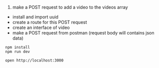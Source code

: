 
1. make a POST request to add a video to the videos array
- install and import uuid
- create a route for this POST request
- create an interface of video
- make a POST request from postman (request body will contains json data)


```
npm install
npm run dev
```

```
open http://localhost:3000
```
